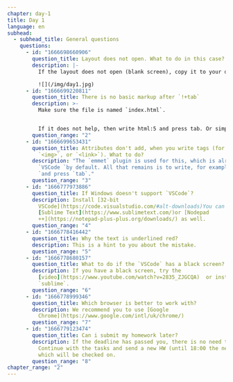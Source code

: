 ```yaml
---
chapter: day-1
title: Day 1
language: en
subhead:
  - subhead_title: General questions
    questions:
      - id: "1666698660906"
        question_title: Layout does not open. What to do in this case?
        description: |-
          If the layout does not open (blank screen), copy it to your drafts

          ![](/img/day1.jpg)
      - id: "1666699220811"
        question_title: There is no basic markup after `!+tab`
        description: >-
          Make sure the file is named `index.html`.


          If it does not help, then write html:5 and press tab. Or simply write html and select html:5 from the drop-down list (in the code editor in the `index.html` file)
        question_range: "2"
      - id: "1666699653431"
        question_title: Attributes don't add, when you write tags (for example `<﻿t>`,
          `<img>`, or `<link>`). What to do?
        description: "The `emmet` plugin is used for this, which is already installed in
          `VSCode `by default. All that remains is to write, for example: `img
          `and press `tab`."
        question_range: "3"
      - id: "1666777973886"
        question_title: I﻿f Windows doesn't support `VSCode`?
        description: I﻿nstall [32-bit
          VSCode](https://code.visualstudio.com/#alt-downloads)You can use
          [Sublime Text](https://www.sublimetext.com/)or [Nodepad
          ++](https://notepad-plus-plus.org/downloads/) as well.
        question_range: "4"
      - id: "1666778416442"
        question_title: Why the text is underlined red?
        description: This is a hint to you about the mistake.
        question_range: "5"
      - id: "1666778680157"
        question_title: What to do if the `VSCode` has a black screen?
        description: I﻿f you have a black screen, try the
          [video](https://www.youtube.com/watch?v=2835_ZJGCQA)  or install
          `sublime`.
        question_range: "6"
      - id: "1666778999346"
        question_title: Which browser is better to work with?
        description: W﻿e recommend you to use [Google
          Chrome](https://www.google.com/intl/uk/chrome/)
        question_range: "7"
      - id: "1666779123474"
        question_title: Сan i submit my homework later?
        description: If the deadline has passed you, there is no need to send this HW.
          Continue with the tasks and send a new HW (until 18:00 the next day),
          which will be checked on.
        question_range: "8"
chapter_range: "2"
---
```

